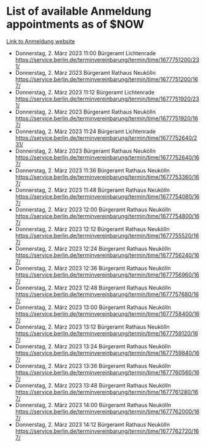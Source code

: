 # List of available Anmeldung appointments as of $NOW
[Link to Anmeldung website](https://service.berlin.de/terminvereinbarung/termin/tag.php?termin=1&anliegen[]=120686&dienstleisterlist=122210,122217,327316,122219,327312,122227,327314,122231,327346,122243,327348,122254,122252,329742,122260,329745,122262,329748,122271,327278,122273,327274,122277,327276,330436,122280,327294,122282,327290,122284,327292,122291,327270,122285,327266,122286,327264,122296,327268,150230,329760,122297,327286,122294,327284,122312,329763,122314,329775,122304,327330,122311,327334,122309,327332,317869,122281,327352,122279,329772,122283,122276,327324,122274,327326,122267,329766,122246,327318,122251,327320,122257,327322,122208,327298,122226,327300&herkunft=http%3A%2F%2Fservice.berlin.de%2Fdienstleistung%2F120686%2F)
- Donnerstag, 2. März 2023 11:00 Bürgeramt Lichtenrade https://service.berlin.de/terminvereinbarung/termin/time/1677751200/231/
- Donnerstag, 2. März 2023  Bürgeramt Rathaus Neukölln https://service.berlin.de/terminvereinbarung/termin/time/1677751200/167/
- Donnerstag, 2. März 2023 11:12 Bürgeramt Lichtenrade https://service.berlin.de/terminvereinbarung/termin/time/1677751920/231/
- Donnerstag, 2. März 2023  Bürgeramt Rathaus Neukölln https://service.berlin.de/terminvereinbarung/termin/time/1677751920/167/
- Donnerstag, 2. März 2023 11:24 Bürgeramt Lichtenrade https://service.berlin.de/terminvereinbarung/termin/time/1677752640/231/
- Donnerstag, 2. März 2023  Bürgeramt Rathaus Neukölln https://service.berlin.de/terminvereinbarung/termin/time/1677752640/167/
- Donnerstag, 2. März 2023 11:36 Bürgeramt Rathaus Neukölln https://service.berlin.de/terminvereinbarung/termin/time/1677753360/167/
- Donnerstag, 2. März 2023 11:48 Bürgeramt Rathaus Neukölln https://service.berlin.de/terminvereinbarung/termin/time/1677754080/167/
- Donnerstag, 2. März 2023 12:00 Bürgeramt Rathaus Neukölln https://service.berlin.de/terminvereinbarung/termin/time/1677754800/167/
- Donnerstag, 2. März 2023 12:12 Bürgeramt Rathaus Neukölln https://service.berlin.de/terminvereinbarung/termin/time/1677755520/167/
- Donnerstag, 2. März 2023 12:24 Bürgeramt Rathaus Neukölln https://service.berlin.de/terminvereinbarung/termin/time/1677756240/167/
- Donnerstag, 2. März 2023 12:36 Bürgeramt Rathaus Neukölln https://service.berlin.de/terminvereinbarung/termin/time/1677756960/167/
- Donnerstag, 2. März 2023 12:48 Bürgeramt Rathaus Neukölln https://service.berlin.de/terminvereinbarung/termin/time/1677757680/167/
- Donnerstag, 2. März 2023 13:00 Bürgeramt Rathaus Neukölln https://service.berlin.de/terminvereinbarung/termin/time/1677758400/167/
- Donnerstag, 2. März 2023 13:12 Bürgeramt Rathaus Neukölln https://service.berlin.de/terminvereinbarung/termin/time/1677759120/167/
- Donnerstag, 2. März 2023 13:24 Bürgeramt Rathaus Neukölln https://service.berlin.de/terminvereinbarung/termin/time/1677759840/167/
- Donnerstag, 2. März 2023 13:36 Bürgeramt Rathaus Neukölln https://service.berlin.de/terminvereinbarung/termin/time/1677760560/167/
- Donnerstag, 2. März 2023 13:48 Bürgeramt Rathaus Neukölln https://service.berlin.de/terminvereinbarung/termin/time/1677761280/167/
- Donnerstag, 2. März 2023 14:00 Bürgeramt Rathaus Neukölln https://service.berlin.de/terminvereinbarung/termin/time/1677762000/167/
- Donnerstag, 2. März 2023 14:12 Bürgeramt Rathaus Neukölln https://service.berlin.de/terminvereinbarung/termin/time/1677762720/167/
